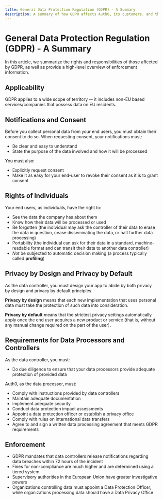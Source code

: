 ```yaml
---
title: General Data Protection Regulation (GDPR) - A Summary
description: A summary of how GDPR affects Auth0, its customers, and the end users
---
```

# General Data Protection Regulation (GDPR) - A Summary

In this article, we summarize the rights and responsibilities of those affected by GDPR, as well as provide a high-level overview of enforcement information.

## Applicability

GDPR applies to a wide scope of territory -- it includes non-EU based services/companies that possess data on EU residents.

## Notifications and Consent

Before you collect personal data from your end users, you must obtain their consent to do so. When requesting consent, your notifications must:

* Be clear and easy to understand
* State the purpose of the data involved and how it will be processed

You must also:

* Explicitly request consent
* Make it as easy for your end-user to revoke their consent as it is to grant consent

## Rights of Individuals

Your end users, as individuals, have the right to:

* See the data the company has about them
* Know how their data will be processed or used
* Be forgotten (the individual may ask the controller of their data to erase the data in question, cease disseminating the data, or halt further data processing)
* Portability (the individual can ask for their data in a standard, machine-readable format and can transit their data to another data controller)
* *Not* be subjected to automatic decision making (a process typically called **profiling**)

## Privacy by Design and Privacy by Default

As the data controller, you must design your app to abide by both privacy by design and privacy by default principles.

**Privacy by design** means that each new implementation that uses personal data must take the protection of such data into consideration.

**Privacy by default** means that the strictest privacy settings automatically apply once the end user acquires a new product or service (that is, without any manual change required on the part of the user).

## Requirements for Data Processors and Controllers

As the data controller, you must:

* Do due diligence to ensure that your data processors provide adequate protection of provided data

Auth0, as the data processor, must:

* Comply with instructions provided by data controllers
* Maintain adequate documentation
* Implement adequate security
* Conduct data protection impact assessments
* Appoint a data protection officer or establish a privacy office
* Comply with rules on international data transfers
* Agree to and sign a written data processing agreement that meets GDPR requirements

## Enforcement

* GDPR mandates that data controllers release notifications regarding data breaches within 72 hours of the incident
* Fines for non-compliance are much higher and are determined using a tiered system
* Supervisory authorities in the European Union have greater investigative powers
* Organizations controlling data must appoint a Data Protection Officer, while organizations processing data should have a Data Privacy Office